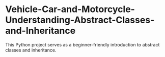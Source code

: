 # Vehicle-Car-and-Motorcycle-Understanding-Abstract-Classes-and-Inheritance
This Python project serves as a beginner-friendly introduction to abstract classes and inheritance.
